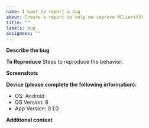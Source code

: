 ```yaml
---
name: I want to report a bug
about: Create a report to help me improve NClientV3!
title: ""
labels: bug
assignees: ""
---
```


<!--
BEFORE YOU CREATE AN ISSUE, PLEASE READ THE BELOW!
- Has this bug been reported before? Please check that an issue with the same question is not already open before posting this bug report
- Please keep it English or Afrikaans
 -->

**Describe the bug**

<!--
A clear and concise description of what the bug is. Please be
descriptive, and ignore descriptions such as:
"I can't get it to work"
"The button is greyed out"
And instead try something like this:
"After searching for some words or phrases, I get an unknown error page."
-->

**To Reproduce**
Steps to reproduce the behavior:

<!--
1. Go to '...'
2. Click on '....'
3. Scroll down to '....'
4. See error
-->

**Screenshots**

<!-- If applicable, add screenshots to help explain your problem. -->

**Device (please complete the following information):**

<!-- Update as needed! -->

- OS: Android
- OS Version: 8
- App Version: 0.1.0

**Additional context**

<!-- Add any other context about the problem here. -->
